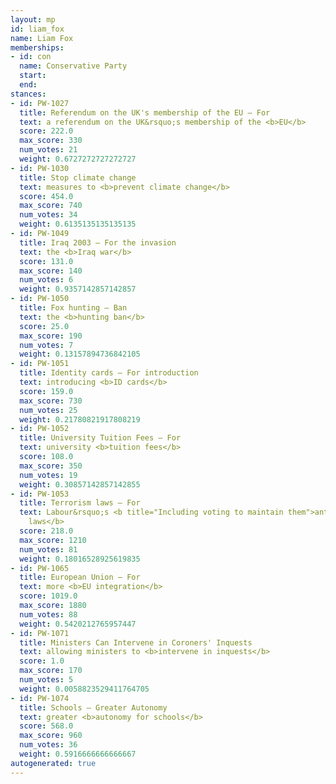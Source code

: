 ```yaml
---
layout: mp
id: liam_fox
name: Liam Fox
memberships:
- id: con
  name: Conservative Party
  start: 
  end: 
stances:
- id: PW-1027
  title: Referendum on the UK's membership of the EU — For
  text: a referendum on the UK&rsquo;s membership of the <b>EU</b>
  score: 222.0
  max_score: 330
  num_votes: 21
  weight: 0.6727272727272727
- id: PW-1030
  title: Stop climate change
  text: measures to <b>prevent climate change</b>
  score: 454.0
  max_score: 740
  num_votes: 34
  weight: 0.6135135135135135
- id: PW-1049
  title: Iraq 2003 — For the invasion
  text: the <b>Iraq war</b>
  score: 131.0
  max_score: 140
  num_votes: 6
  weight: 0.9357142857142857
- id: PW-1050
  title: Fox hunting — Ban
  text: the <b>hunting ban</b>
  score: 25.0
  max_score: 190
  num_votes: 7
  weight: 0.13157894736842105
- id: PW-1051
  title: Identity cards — For introduction
  text: introducing <b>ID cards</b>
  score: 159.0
  max_score: 730
  num_votes: 25
  weight: 0.21780821917808219
- id: PW-1052
  title: University Tuition Fees — For
  text: university <b>tuition fees</b>
  score: 108.0
  max_score: 350
  num_votes: 19
  weight: 0.30857142857142855
- id: PW-1053
  title: Terrorism laws — For
  text: Labour&rsquo;s <b title="Including voting to maintain them">anti-terrorism
    laws</b>
  score: 218.0
  max_score: 1210
  num_votes: 81
  weight: 0.18016528925619835
- id: PW-1065
  title: European Union — For
  text: more <b>EU integration</b>
  score: 1019.0
  max_score: 1880
  num_votes: 88
  weight: 0.5420212765957447
- id: PW-1071
  title: Ministers Can Intervene in Coroners' Inquests
  text: allowing ministers to <b>intervene in inquests</b>
  score: 1.0
  max_score: 170
  num_votes: 5
  weight: 0.0058823529411764705
- id: PW-1074
  title: Schools — Greater Autonomy
  text: greater <b>autonomy for schools</b>
  score: 568.0
  max_score: 960
  num_votes: 36
  weight: 0.5916666666666667
autogenerated: true
---
```

